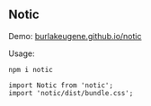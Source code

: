 
## Notic

Demo:
[burlakeugene.github.io/notic](https://burlakeugene.github.io/notic/)

Usage:
```
npm i notic

import Notic from 'notic';
import 'notic/dist/bundle.css';
```